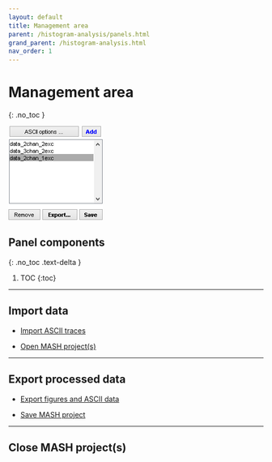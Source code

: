 ```yaml
---
layout: default
title: Management area
parent: /histogram-analysis/panels.html
grand_parent: /histogram-analysis.html
nav_order: 1
---
```


# Management area
{: .no_toc }

<a href="../../assets/images/gui/HA-area-management.png"><img src="../../assets/images/gui/HA-area-management.png" style="max-width: 186px;"/></a>

## Panel components
{: .no_toc .text-delta }

1. TOC
{:toc}


---

## Import data

* <u>Import ASCII traces</u>

* <u>Open MASH project(s)</u>


---

## Export processed data

* <u>Export figures and ASCII data</u>

* <u>Save MASH project</u>


---

## Close MASH project(s)



